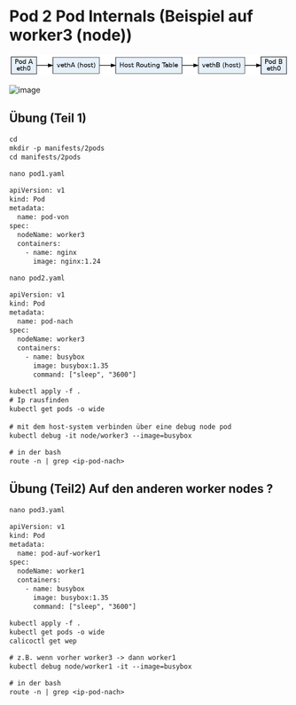# Pod 2 Pod Internals (Beispiel auf worker3 (node))

![images](/images/Calico_Same_Node_Flow.png)

![image](https://github.com/jmetzger/training-kubernetes-networking/assets/1933318/ba9d497d-36ed-467f-9965-faad76a201cd)


## Übung (Teil 1)

```
cd
mkdir -p manifests/2pods
cd manifests/2pods
```

```
nano pod1.yaml
```

```
apiVersion: v1
kind: Pod
metadata:
  name: pod-von
spec:
  nodeName: worker3
  containers:
    - name: nginx
      image: nginx:1.24
```

```
nano pod2.yaml 
```

```
apiVersion: v1
kind: Pod
metadata:
  name: pod-nach
spec:
  nodeName: worker3
  containers:
    - name: busybox
      image: busybox:1.35
      command: ["sleep", "3600"]
```

```
kubectl apply -f .
# Ip rausfinden 
kubectl get pods -o wide 

# mit dem host-system verbinden über eine debug node pod
kubectl debug -it node/worker3 --image=busybox 
```

```
# in der bash 
route -n | grep <ip-pod-nach>
```


## Übung (Teil2) Auf den anderen worker nodes ? 

```
nano pod3.yaml 
```

```
apiVersion: v1
kind: Pod
metadata:
  name: pod-auf-worker1
spec:
  nodeName: worker1
  containers:
    - name: busybox
      image: busybox:1.35
      command: ["sleep", "3600"]
```

```
kubectl apply -f .
kubectl get pods -o wide
calicoctl get wep 
```

```
# z.B. wenn vorher worker3 -> dann worker1
kubectl debug node/worker1 -it --image=busybox
```

```
# in der bash 
route -n | grep <ip-pod-nach>
```



